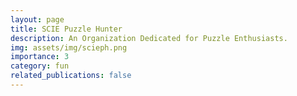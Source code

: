 ```yaml
---
layout: page
title: SCIE Puzzle Hunter
description: An Organization Dedicated for Puzzle Enthusiasts.
img: assets/img/scieph.png
importance: 3
category: fun
related_publications: false
---
```

